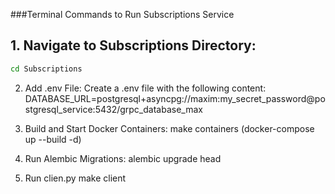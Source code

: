 ###Terminal Commands to Run Subscriptions Service

## 1. Navigate to Subscriptions Directory:
```bash
cd Subscriptions
```

2. Add .env File:
Create a .env file with the following content: DATABASE_URL=postgresql+asyncpg://maxim:my_secret_password@postgresql_service:5432/grpc_database_max

3. Build and Start Docker Containers:
make containers (docker-compose up --build -d)

4. Run Alembic Migrations:
alembic upgrade head

5. Run clien.py
make client